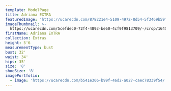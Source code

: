 ```yaml
---
template: ModelPage
title: Adriana EXTRA
featuredImage: 'https://ucarecdn.com/878221e4-5109-4972-8d54-5f3469b59f76/'
imageThumbnail: >-
  https://ucarecdn.com/5cefdec0-72f4-4893-be60-4cf9f9813709/-/crop/1645x2043/87,266/-/preview/
firstName: Adriana EXTRA
collection: Extras
height: 5'6
measurementType: bust
bust: 32'
waist: 34'
hips: 35'
size: '8'
shoeSize: '8'
imagePortfolio:
  - image: 'https://ucarecdn.com/b541e306-b99f-46d2-a027-caec78339f54/'
---
```


